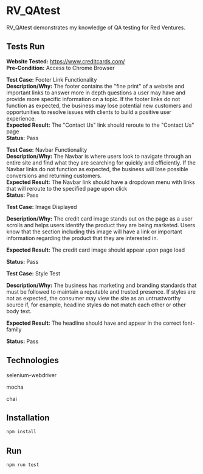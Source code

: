 # RV_QAtest

RV_QAtest demonstrates my knowledge of QA testing for Red Ventures. 

## Tests Run

**Website Tested:** https://www.creditcards.com/ \
**Pre-Condition:** Access to Chrome Browser

**Test Case:** Footer Link Functionality\
**Description/Why:** The footer contains the "fine print" of a website and important links to answer more in depth questions a user may have and provide more specific information on a topic. If the footer links do not function as expected, the business may lose potential new customers and opportunities to resolve issues with clients to build a positive user experience.\
**Expected Result:** The "Contact Us" link should reroute to the "Contact Us" page\
**Status:** Pass

**Test Case:** Navbar Functionality\
**Description/Why:** The Navbar is where users look to navigate through an entire site and find what they are searching for quickly and efficiently. If the Navbar links do not function as expected, the business will lose possible conversions and returning customers.\
**Expected Result:** The Navbar link should have a dropdown menu with links that will reroute to the specified page upon click\
**Status:** Pass


**Test Case:** Image Displayed

**Description/Why:** The credit card image stands out on the page as a user scrolls and helps users identify the product they are being marketed. Users know that the section including this image will have a link or important information regarding the product that they are interested in. 

**Expected Result:** The credit card image should appear upon page load

**Status:** Pass


**Test Case:** Style Test

**Description/Why:** The business has marketing and branding standards that must be followed to maintain a reputable and trusted presence. If styles are not as expected, the consumer may view the site as an untrustworthy source if, for example, headline styles do not match each other or other body text.

**Expected Result:** The headline should have and appear in the correct font-family

**Status:** Pass

## Technologies

selenium-webdriver

mocha

chai

## Installation

```bash
npm install
```

## Run

```bash
npm run test
```
